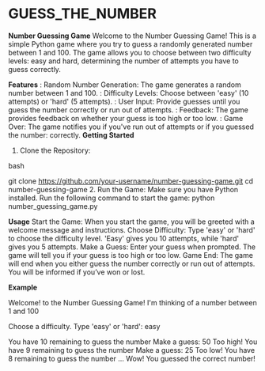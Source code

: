 # GUESS_THE_NUMBER


**Number Guessing Game**
Welcome to the Number Guessing Game! This is a simple Python game where you try to guess a randomly generated number between 1 and 100. The game allows you to choose between two difficulty levels: easy and hard, determining the number of attempts you have to guess correctly.

**Features**
: Random Number Generation: The game generates a random number between 1 and 100.
: Difficulty Levels: Choose between 'easy' (10 attempts) or 'hard' (5 attempts).
: User Input: Provide guesses until you guess the number correctly or run out of attempts.
: Feedback: The game provides feedback on whether your guess is too high or too low.
: Game Over: The game notifies you if you've run out of attempts or if you guessed the number: correctly.
**Getting Started**
1. Clone the Repository:

bash

git clone https://github.com/your-username/number-guessing-game.git
cd number-guessing-game
2. Run the Game: Make sure you have Python installed. Run the following command to start the game:
python number_guessing_game.py

**Usage**
Start the Game: When you start the game, you will be greeted with a welcome message and instructions.
Choose Difficulty: Type 'easy' or 'hard' to choose the difficulty level. 'Easy' gives you 10 attempts, while 'hard' gives you 5 attempts.
Make a Guess: Enter your guess when prompted. The game will tell you if your guess is too high or too low.
Game End: The game will end when you either guess the number correctly or run out of attempts. You will be informed if you’ve won or lost.

**Example**

Welcome! to the Number Guessing Game!
I'm thinking of a number between 1 and 100

Choose a difficulty. Type 'easy' or 'hard': easy

You have 10 remaining to guess the number
Make a guess: 50
Too high!
You have 9 remaining to guess the number
Make a guess: 25
Too low!
You have 8 remaining to guess the number
...
Wow! You guessed the correct number!
